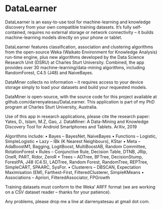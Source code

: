 # DataLearner
DataLearner is an easy-to-use tool for machine-learning and knowledge discovery from your own compatible training datasets. It’s fully self-contained, requires no external storage or network connectivity – it builds machine-learning models directly on your phone or tablet. 

DataLearner features classification, association and clustering algorithms from the open-source Weka (Waikato Environment for Knowledge Analysis) run-time engine, plus new algorithms developed by the Data Science Research Unit (DSRU) at Charles Sturt University. Combined, the app provides over 30 machine-learning/data-mining algorithms, including RandomForest, C4.5 (J48) and NaiveBayes.

DataMiner collects no information – it requires access to your device storage simply to load your datasets and build your requested models.

DataMiner is open-source, with the source code for this project available at github.com/darrenyatesau/DataLearner. This application is part of my PhD program at Charles Sturt University, Australia.

Use of this app in research applications, please cite the research paper:
Yates, D., Islam, M.Z, Gao, J. DataMiner: A Data-Mining and Knowledge Discovery Tool for Android Smartphones and Tablets. ArXiv, 2019

Algorithms include:
•	Bayes – BayesNet, NaiveBayes
•	Functions – Logistic, SimpleLogistic
•	Lazy – IBk (K Nearest Neighbours), KStar
•	Meta – AdaBoostM1, Bagging, LogitBoost, MultiBoostAB, Random Committee, RotationForest
•	Rules – Conjunctive Rule, Decision Table, DTNB, JRip, OneR, PART, Ridor, ZeroR
•	Trees – ADTree, BFTree, DecisionStump, ForestPA, J48 (C4.5), LADTree, Random Forest, RandomTree, REPTree, SimpleCART, SPAARC, SysFor.
•	Clusterers – DBSCAN, Expectation Maximisation (EM), Farthest-First, FilteredClusterer, SimpleKMeans
•	Associations – Apriori, FilteredAssociator, FPGrowth

Training datasets must conform to the Weka’ ARFF format (we are working on a CSV dataset reader – thanks for your patience).

Any problems, please drop me a line at darrenyatesau at gmail dot com.
